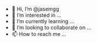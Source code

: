 - 👋 Hi, I’m @jasemgg
- 👀 I’m interested in ...
- 🌱 I’m currently learning ...
- 💞️ I’m looking to collaborate on ...
- 📫 How to reach me ...

<!---
jasemgg/jasemgg is a ✨ special ✨ repository because its `README.md` (this file) appears on your GitHub profile.
You can click the Preview link to take a look at your changes.
--->
